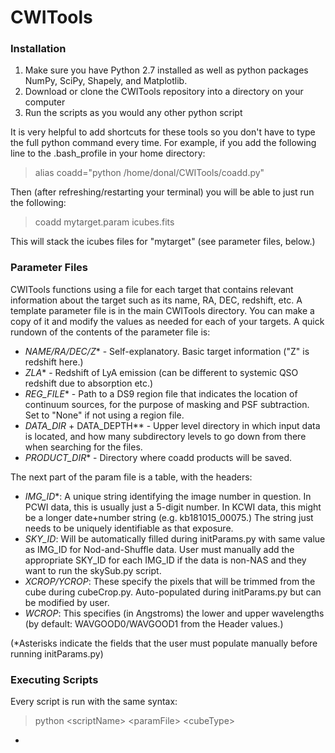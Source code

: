 # CWITools 

### Installation

1. Make sure you have Python 2.7 installed as well as python packages NumPy, SciPy, Shapely, and Matplotlib.
2. Download or clone the CWITools repository into a directory on your computer
3. Run the scripts as you would any other python script

It is very helpful to add shortcuts for these tools so you don't have to type the full python command every time. For example, if you add the following line to the .bash_profile in your home directory:

> alias coadd="python /home/donal/CWITools/coadd.py"

Then (after refreshing/restarting your terminal) you will be able to just run the following:

> coadd mytarget.param icubes.fits

This will stack the icubes files for "mytarget" (see parameter files, below.)

### Parameter Files

CWITools functions using a file for each target that contains relevant information about the target such as its name, RA, DEC, redshift, etc. A template parameter file is in the main CWITools directory. You can make a copy of it and modify the values as needed for each of your targets. A quick rundown of the contents of the parameter file is:

* *NAME/RA/DEC/Z** - Self-explanatory. Basic target information ("Z" is redshift here.)
* *ZLA** - Redshift of LyA emission (can be different to systemic QSO redshift due to absorption etc.)
* *REG_FILE** - Path to a DS9 region file that indicates the location of continuum sources, for the purpose of masking and PSF subtraction. Set to "None" if not using a region file.
* *DATA_DIR* + DATA_DEPTH** - Upper level directory in which input data is located, and how many subdirectory levels to go down from there when searching for the files.
* *PRODUCT_DIR** - Directory where coadd products will be saved.

The next part of the param file is a table, with the headers:

* *IMG_ID**: A unique string identifying the image number in question. In PCWI data, this is usually just a 5-digit number. In KCWI data, this might be a longer date+number string (e.g. kb181015_00075.) The string just needs to be uniquely identifiable as that exposure.
* *SKY_ID*: Will be automatically filled during initParams.py with same value as IMG_ID for Nod-and-Shuffle data. User must manually add the appropriate SKY_ID for each IMG_ID if the data is non-NAS and they want to run the skySub.py script. 
* *XCROP/YCROP*: These specify the pixels that will be trimmed from the cube during cubeCrop.py. Auto-populated during initParams.py but can be modified by user.
* *WCROP*: This specifies (in Angstroms) the lower and upper wavelengths (by default: WAVGOOD0/WAVGOOD1 from the Header values.) 

(\*Asterisks indicate the fields that the user must populate manually before running initParams.py)

### Executing Scripts

Every script is run with the same syntax:

> python \<scriptName\> \<paramFile\> \<cubeType\>
  
* *<script>* - self explanatory - the script name
* *<target.param>* - pointer to the target parameter file you want to use
* *<cubeType>* - the type of input cube you want to work with e.g. "icubes.fits" or "icubes.wc.fits".


initParams - Starts with basic parameter file, loads FITS objects and uses headers to populate the rest of the parameters (except SKY_ID for non-N&S data.)


fixWCS - Interactive script that uses RA/DEC of the target and sky lines to fix the Header WCS (world coordinate system.) Appends ".wc" to filenames.

cubeCrop - Trims bad/unwanted pixels from the input cubes. Appends ".c" to filenames.

coadd - Adds the input frames to a single coadd frame by mapping each pixel through two coordinate transformations. Output is saved in PRODUCT_DIR with name of the format NAME+cubeType+.fits

lineCrop - Crops the cube in wavelength to a limited velocity window around a particular emission line (e.g. Lyman-alpha.)

psfSub - Uses region file to locate and subtract point-sources in the field with a 2D scaling method. Most effective if the cube has been cropped with lineCrop (as the continuum wavelengths used to make the 2D PSF are closer to the emission.)

bkgSub - Fits a low-order polynomial to the continuum wavelengths in each spaxel of the cube and 

